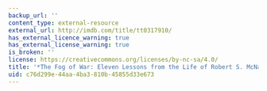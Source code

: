 ```yaml
---
backup_url: ''
content_type: external-resource
external_url: http://imdb.com/title/tt0317910/
has_external_licence_warning: true
has_external_license_warning: true
is_broken: ''
license: https://creativecommons.org/licenses/by-nc-sa/4.0/
title: '*The Fog of War: Eleven Lessons from the Life of Robert S. McNamara*'
uid: c76d299e-44aa-4ba3-810b-45855d33e673
---
```

